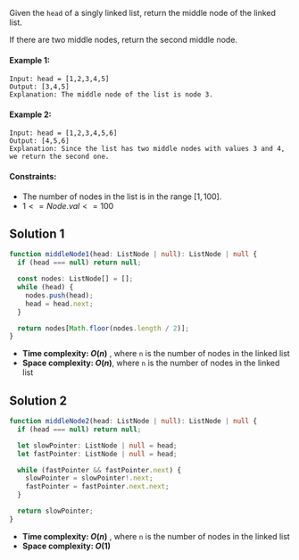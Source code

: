 Given the `head` of a singly linked list, return the middle node of the linked list.

If there are two middle nodes, return the second middle node.

#### Example 1:

```
Input: head = [1,2,3,4,5]
Output: [3,4,5]
Explanation: The middle node of the list is node 3.
```

#### Example 2:

```
Input: head = [1,2,3,4,5,6]
Output: [4,5,6]
Explanation: Since the list has two middle nodes with values 3 and 4, we return the second one.
```

#### Constraints:

- The number of nodes in the list is in the range $[1, 100]$.
- $1 <= Node.val <= 100$

## Solution 1

```ts
function middleNode1(head: ListNode | null): ListNode | null {
  if (head === null) return null;

  const nodes: ListNode[] = [];
  while (head) {
    nodes.push(head);
    head = head.next;
  }

  return nodes[Math.floor(nodes.length / 2)];
}
```

- **Time complexity: $O(n)$** , where `n` is the number of nodes in the linked list
- **Space complexity: $O(n)$**, where `n` is the number of nodes in the linked list

## Solution 2

```ts
function middleNode2(head: ListNode | null): ListNode | null {
  if (head === null) return null;

  let slowPointer: ListNode | null = head;
  let fastPointer: ListNode | null = head;

  while (fastPointer && fastPointer.next) {
    slowPointer = slowPointer!.next;
    fastPointer = fastPointer.next.next;
  }

  return slowPointer;
}
```

- **Time complexity: $O(n)$** , where `n` is the number of nodes in the linked list
- **Space complexity: $O(1)$**
